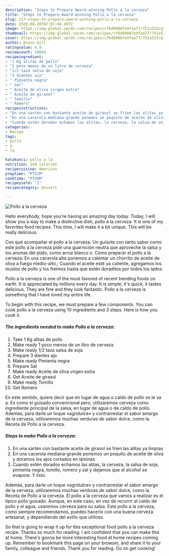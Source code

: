 ```yaml
---
description: "Steps to Prepare Award-winning Pollo a la cerveza"
title: "Steps to Prepare Award-winning Pollo a la cerveza"
slug: 117-steps-to-prepare-award-winning-pollo-a-la-cerveza
date: 2020-08-30T07:07:04.497Z
image: https://img-global.cpcdn.com/recipes/cf6d60887e9faa77/751x532cq70/pollo-a-la-cerveza-foto-principal.jpg
thumbnail: https://img-global.cpcdn.com/recipes/cf6d60887e9faa77/751x532cq70/pollo-a-la-cerveza-foto-principal.jpg
cover: https://img-global.cpcdn.com/recipes/cf6d60887e9faa77/751x532cq70/pollo-a-la-cerveza-foto-principal.jpg
author: Brent Gill
ratingvalue: 4.9
reviewcount: 19684
recipeingredient:
- "1 Kg alitas de pollo"
- "1 poco menos de un litro de cerveza"
- "1/2 taza salsa de soja"
- "3 dientes ajo"
- " Pimienta negra"
- " Sal"
- " Aceite de oliva virgen extra"
- " Aceite de girasol"
- " Tomillo"
- " Romero"
recipeinstructions:
- "En una sartén con bastante aceite de girasol se fríen las alitas ya limpias"
- "En una cacerola mediana-grande ponemos un poquito de aceite de oliva y doramos los ajos cortados en láminas"
- "Cuando estén dorados echamos las alitas, la cerveza, la salsa de soja, pimienta negra, tomillo, romero y sal y dejamos que el alcohol se evapore. Y listo."
categories:
- Recipe
tags:
- pollo
- a
- la

katakunci: pollo a la 
nutrition: 144 calories
recipecuisine: American
preptime: "PT21M"
cooktime: "PT49M"
recipeyield: "1"
recipecategory: Dessert

---
```



![Pollo a la cerveza](https://img-global.cpcdn.com/recipes/cf6d60887e9faa77/751x532cq70/pollo-a-la-cerveza-foto-principal.jpg)

Hello everybody, hope you're having an amazing day today. Today, I will show you a way to make a distinctive dish, pollo a la cerveza. It is one of my favorites food recipes. This time, I will make it a bit unique. This will be really delicious.

Con qué acompañar el pollo a la cerveza. Un guisote con tanto sabor como este pollo a la cerveza pide una guarnición neutra que aproveche la salsa y los aromas del plato, como arroz blanco o. Cómo preparar el pollo a la cerveza. En una cacerola alta ponemos a calentar un chorrito de aceite de oliva a fuego medio-alto.; Cuando el aceite esté ya caliente, agregamos los muslos de pollo y los freímos hasta que estén doraditos por todos los lados.

Pollo a la cerveza is one of the most favored of recent trending foods on earth. It is appreciated by millions every day. It is simple, it's quick, it tastes delicious. They are fine and they look fantastic. Pollo a la cerveza is something that I have loved my entire life.


To begin with this recipe, we must prepare a few components. You can cook pollo a la cerveza using 10 ingredients and 3 steps. Here is how you cook it.

<!--inarticleads1-->

##### The ingredients needed to make Pollo a la cerveza:

1. Take 1 Kg alitas de pollo
1. Make ready 1 poco menos de un litro de cerveza
1. Make ready 1/2 taza salsa de soja
1. Prepare 3 dientes ajo
1. Make ready  Pimienta negra
1. Prepare  Sal
1. Make ready  Aceite de oliva virgen extra
1. Get  Aceite de girasol
1. Make ready  Tomillo
1. Get  Romero


En este sentido, quiere decir que en lugar de agua o caldo de pollo se le va a. Es como el guisado convencional pero, utilizaremos cerveza como ingrediente principal de la salsa, en lugar de agua o de caldo de pollo. Además, para darle un toque «agridulce» y contrarrestar el sabor amargo de la cerveza, utilizaremos muchas verduras de sabor dulce, como la. Receta de Pollo a la cerveza. 

<!--inarticleads2-->

##### Steps to make Pollo a la cerveza:

1. En una sartén con bastante aceite de girasol se fríen las alitas ya limpias
1. En una cacerola mediana-grande ponemos un poquito de aceite de oliva y doramos los ajos cortados en láminas
1. Cuando estén dorados echamos las alitas, la cerveza, la salsa de soja, pimienta negra, tomillo, romero y sal y dejamos que el alcohol se evapore. Y listo.


Además, para darle un toque «agridulce» y contrarrestar el sabor amargo de la cerveza, utilizaremos muchas verduras de sabor dulce, como la. Receta de Pollo a la cerveza. El pollo a la cerveza que vamos a realizar es el típico pollo guisado. Aunque, en este caso, en vez de recurrir al caldo de pollo y el agua, usaremos cerveza para su salsa. Este pollo a la cerveza, como siempre recomendamos, puedes hacerlo con una buena cerveza artesanal, y dependiendo del estilo que utilices. 

So that is going to wrap it up for this exceptional food pollo a la cerveza recipe. Thanks so much for reading. I am confident that you can make this at home. There's gonna be more interesting food at home recipes coming up. Remember to bookmark this page on your browser, and share it to your family, colleague and friends. Thank you for reading. Go on get cooking!
